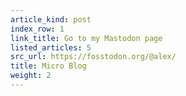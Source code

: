 ```yaml
---
article_kind: post
index_row: 1
link_title: Go to my Mastodon page
listed_articles: 5
src_url: https://fosstodon.org/@alex/
title: Micro Blog
weight: 2
---
```

